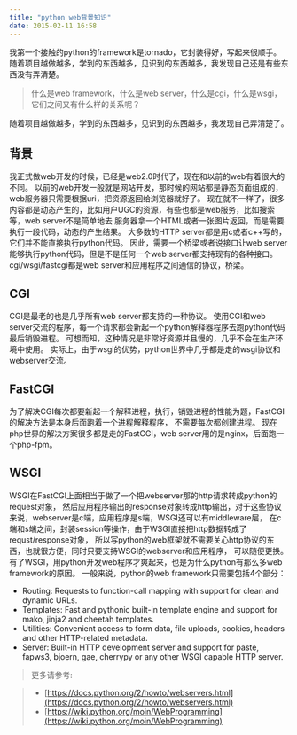 ```yaml
---
title: "python web背景知识"
date: 2015-02-11 16:58
---
```


我第一个接触的python的framework是tornado，它封装得好，写起来很顺手。
随着项目越做越多，学到的东西越多，见识到的东西越多，我发现自己还是有些东西没有弄清楚。

> 什么是web framework，什么是web server，什么是cgi，什么是wsgi，它们之间又有什么样的关系呢？

随着项目越做越多，学到的东西越多，见识到的东西越多，我发现自己弄清楚了。

## 背景

我正式做web开发的时候，已经是web2.0时代了，现在和以前的web有着很大的不同。
以前的web开发一般就是网站开发，那时候的网站都是静态页面组成的，web服务器只需要根据uri，把资源返回给浏览器就好了。
现在就不一样了，很多内容都是动态产生的，比如用户UGC的资源，有些也都是web服务，比如搜索等，web server不是简单地去
服务器拿一个HTML或者一张图片返回，而是需要执行一段代码，动态的产生结果。
大多数的HTTP server都是用c或者c++写的，它们并不能直接执行python代码。
因此，需要一个桥梁或者说接口让web server能够执行python代码，但是不是任何一个web server都支持现有的各种接口。
cgi/wsgi/fastcgi都是web server和应用程序之间通信的协议，桥梁。

## CGI

CGI是最老的也是几乎所有web server都支持的一种协议。
使用CGI和web server交流的程序，每一个请求都会新起一个python解释器程序去跑python代码最后销毁进程。
可想而知，这种情况是非常好资源并且慢的，几乎不会在生产环境中使用。
实际上，由于wsgi的优势，python世界中几乎都是走的wsgi协议和webserver交流。

## FastCGI

为了解决CGI每次都要新起一个解释进程，执行，销毁进程的性能为题，FastCGI的解决方法是本身后面跑着一个进程解释程序， 不需要每次都创建进程。
现在php世界的解决方案很多都是走的FastCGI，web server用的是nginx，后面跑一个php-fpm。

## WSGI

WSGI在FastCGI上面相当于做了一个把webserver那的http请求转成python的request对象，
然后应用程序输出的response对象转成http输出，对于这些协议来说，webserver是c端，应用程序是s端，WSGI还可以有middleware层，
在c端和s端之间，封装session等操作，由于WSGI直接把http数据转成了requst/response对象，
所以写python的web框架就不需要关心http协议的东西，也就很方便，同时只要支持WSGI的webserver和应用程序，
可以随便更换。有了WSGI，用python开发web程序才爽起来，也是为什么python有那么多web framework的原因。
一般来说，python的web framework只需要包括4个部分：

* Routing: Requests to function-call mapping with support for clean and dynamic URLs.
* Templates: Fast and pythonic built-in template engine and support for mako, jinja2 and cheetah templates.
* Utilities: Convenient access to form data, file uploads, cookies, headers and other HTTP-related metadata.
* Server: Built-in HTTP development server and support for paste, fapws3, bjoern, gae, cherrypy or any other WSGI capable HTTP server.



> 更多请参考:

> - [https://docs.python.org/2/howto/webservers.html](https://docs.python.org/2/howto/webservers.html)
> - [https://wiki.python.org/moin/WebProgramming](https://wiki.python.org/moin/WebProgramming)

